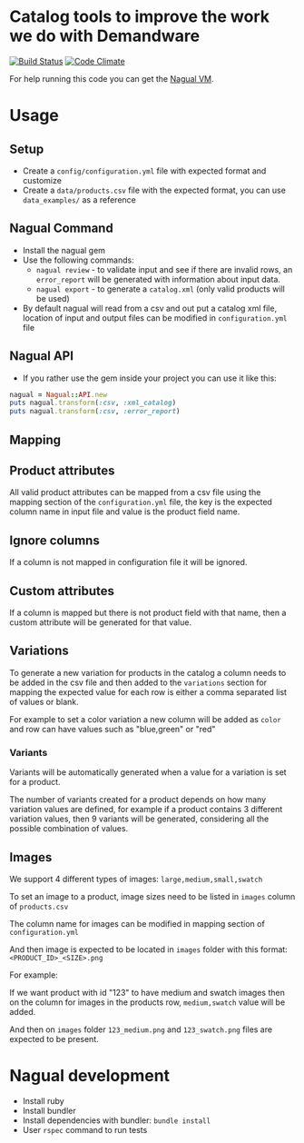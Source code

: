 # Catalog tools to improve the work we do with Demandware
[![Build Status](https://travis-ci.org/sawyer-effect/nagual.svg?branch=master)](https://travis-ci.org/sawyer-effect/nagual)
[![Code Climate](https://codeclimate.com/github/sawyer-effect/nagual/badges/gpa.svg)](https://codeclimate.com/github/sawyer-effect/nagual)

For help running this code you can get the [Nagual VM](https://github.com/sawyer-effect/nagual-vm).


# Usage

## Setup

* Create a `config/configuration.yml` file with expected format and customize
* Create a `data/products.csv` file with the expected format, you can use
`data_examples/` as a reference

## Nagual Command

* Install the nagual gem
* Use the following commands:
    * `nagual review` - to validate input and see if there are invalid rows, an `error_report`
        will be generated with information about input data.
    * `nagual export` - to generate a `catalog.xml` (only valid products will be used)
* By default nagual will read from a csv and out put a catalog xml file, location of
    input and output files can be modified in `configuration.yml` file

## Nagual API

* If you rather use the gem inside your project you can use it like this:

```ruby
nagual = Nagual::API.new
puts nagual.transform(:csv, :xml_catalog)
puts nagual.transform(:csv, :error_report)
```

## Mapping

## Product attributes

All valid product attributes can be mapped from a csv file using the
mapping section of the `configuration.yml` file, the key is the
expected column name in input file and value is the product field name.

## Ignore columns

If a column is not mapped in configuration file it will be ignored.

## Custom attributes

If a column is mapped but there is not product field with that name,
then a custom attribute will be generated for that value.

## Variations

To generate a new variation for products in the catalog a column needs to be
added in the csv file and then added to the `variations` section for mapping
the expected value for each row is either a comma separated list of values
or blank.

For example to set a color variation a new column will be added as
`color` and row can have values such as "blue,green" or "red"

### Variants

Variants will be automatically generated when a value for a variation is set
for a product.

The number of variants created for a product depends on how many variation
values are defined, for example if a product contains 3 different variation
values, then 9 variants will be generated, considering all the possible
combination of values.

## Images

We support 4 different types of images: `large,medium,small,swatch`

To set an image to a product, image sizes need to be listed in `images`
column of `products.csv`

The column name for images can be modified in mapping section of `configuration.yml`

And then image is expected to be located in `images` folder with this format:
`<PRODUCT_ID>_<SIZE>.png`

For example:

If we want product with id "123" to have medium and swatch images then on the
column for images in the products row, `medium,swatch` value will be added.

And then on `images` folder `123_medium.png` and `123_swatch.png` files
are expected to be present.

# Nagual development

* Install ruby
* Install bundler
* Install dependencies with bundler: `bundle install`
* User `rspec` command to run tests
